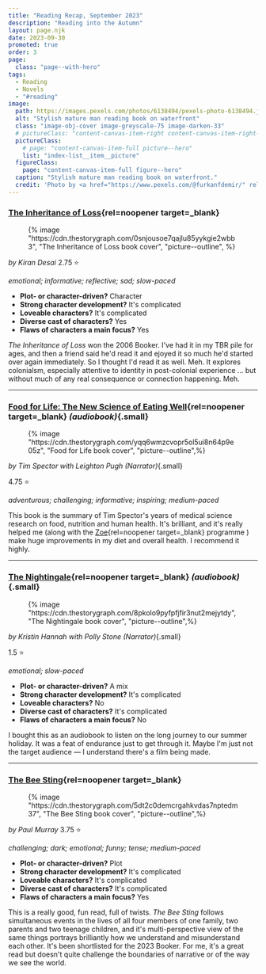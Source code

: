 ```yaml
---
title: "Reading Recap, September 2023"
description: "Reading into the Autumn"
layout: page.njk
date: 2023-09-30
promoted: true
order: 3
page:
  class: "page--with-hero"
tags:
  - Reading
  - Novels
  - "#reading"
image:
  path: https://images.pexels.com/photos/6138494/pexels-photo-6138494.jpeg
  alt: "Stylish mature man reading book on waterfront"
  class: "image-obj-cover image-greyscale-75 image-darken-33"
  # pictureClass: "content-canvas-item-right content-canvas-item-right--span-3"
  pictureClass:
    # page: "content-canvas-item-full picture--hero"
    list: "index-list__item__picture"
  figureClass:
    page: "content-canvas-item-full figure--hero"
  caption: "Stylish mature man reading book on waterfront."
  credit: 'Photo by <a href="https://www.pexels.com/@furkanfdemir/" rel="noopener nofollow" target="_blank">Furkan Demir</a> on <a href="https://www.pexels.com/photo/stylish-mature-man-reading-book-on-waterfront-6138494/" rel="noopener nofollow" target="_blank">Pexels</a>'
---
```


### [The Inheritance of Loss](https://app.thestorygraph.com/books/fcda3111-9720-496b-822a-db8c35d74c59){rel=noopener target=_blank}

<figure class="content-canvas-item-right content-canvas-item-right--span-4 picture--block">
  {% image "https://cdn.thestorygraph.com/0snjousoe7qajlu85yykgie2wbb3", "The Inheritance of Loss book cover", "picture--outline", %}
</figure>

*by Kiran Desai*
2.75 ⭐️

*emotional; informative; reflective; sad; slow-paced*

- **Plot- or character-driven?** Character
- **Strong character development?** It's complicated
- **Loveable characters?** It's complicated
- **Diverse cast of characters?** Yes
- **Flaws of characters a main focus?** Yes

*The Inheritance of Loss* won the 2006 Booker. I've had it in my TBR pile for ages, and then a friend said he'd read it and ejoyed it so much he'd started over again immediately. So I thought I'd read it as well. Meh. It explores colonialsm, especially attentive to identity in post-colonial experience … but without much of any real consequence or connection happening. Meh.

---

### [Food for Life: The New Science of Eating Well](https://app.thestorygraph.com/books/cb5e0050-2288-48b9-b1d5-0480de9e2865){rel=noopener target=_blank} *(audiobook)*{.small}

<figure class="content-canvas-item-right content-canvas-item-right--span-4 picture--block">
  {% image "https://cdn.thestorygraph.com/yqq6wmzcvopr5ol5ui8n64p9e05z", "Food for Life book cover", "picture--outline",%}
</figure>

*by Tim Spector*
*with Leighton Pugh (Narrator)*{.small}

4.75 ⭐️

*adventurous; challenging; informative; inspiring; medium-paced*

This book is the summary of Tim Spector's years of medical science research on food, nutrition and human health. It's brilliant, and it's really helped me (along with the [Zoe](https://zoe.com/){rel=noopener target=_blank} programme ) make huge improvements in my diet and overall health. I recommend it highly.

---

### [The Nightingale](https://app.thestorygraph.com/books/ee4dacca-6002-477e-84f1-b368ee1f0bb7){rel=noopener target=_blank} *(audiobook)*{.small}

<figure class="content-canvas-item-right content-canvas-item-right--span-4 picture--block">
  {% image "https://cdn.thestorygraph.com/8pkolo9pyfpfjfir3nut2mejytdy", "The Nightingale book cover", "picture--outline",%}
</figure>

*by Kristin Hannah*
*with Polly Stone (Narrator)*{.small}

1.5 ⭐️

*emotional; slow-paced*

- **Plot- or character-driven?** A mix
- **Strong character development?** It's complicated
- **Loveable characters?** No
- **Diverse cast of characters?** It's complicated
- **Flaws of characters a main focus?** No

I bought this as an audiobook to listen on the long journey to our summer holiday. It was a feat of endurance just to get through it. Maybe I'm just not the target audience — I understand there's a film being made.

---
### [The Bee Sting](https://app.thestorygraph.com/books/82d91615-aa9b-4b7a-8238-36d0c2bc7086){rel=noopener target=_blank}

<figure class="content-canvas-item-right content-canvas-item-right--span-4 picture--block">
  {% image "https://cdn.thestorygraph.com/5dt2c0demcrgahkvdas7nptedm37", "The Bee Sting book cover", "picture--outline",%}
</figure>

*by Paul Murray*
3.75 ⭐️

*challenging; dark; emotional; funny; tense; medium-paced*

- **Plot- or character-driven?** Plot
- **Strong character development?** It's complicated
- **Loveable characters?** It's complicated
- **Diverse cast of characters?** It's complicated
- **Flaws of characters a main focus?** Yes

This is a really good, fun read, full of twists. *The Bee Sting* follows simultaneous events in the lives of all four members of one family, two parents and two teenage children, and it's multi-perspective view of the same things portrays brilliantly how we understand and misunderstand each other. It's been shortlisted for the 2023 Booker. For me, it's a great read but doesn't quite challenge the boundaries of narrative or of the way we see the world.
